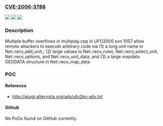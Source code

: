 ### [CVE-2006-3788](https://cve.mitre.org/cgi-bin/cvename.cgi?name=CVE-2006-3788)
![](https://img.shields.io/static/v1?label=Product&message=n%2Fa&color=blue)
![](https://img.shields.io/static/v1?label=Version&message=n%2Fa&color=blue)
![](https://img.shields.io/static/v1?label=Vulnerability&message=n%2Fa&color=brighgreen)

### Description

Multiple buffer overflows in multiplay.cpp in UFO2000 svn 1057 allow remote attackers to execute arbitrary code via (1) a long unit name in Net::recv_add_unit,; (2) large values to Net::recv_rules, Net::recv_select_unit, Net::recv_options, and Net::recv_unit_data; and (3) a large mapdata GEODATA structure in Net::recv_map_data.

### POC

#### Reference
- http://aluigi.altervista.org/adv/ufo2ko-adv.txt

#### Github
No PoCs found on GitHub currently.

